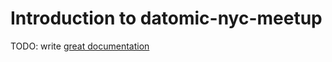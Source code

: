 # Introduction to datomic-nyc-meetup

TODO: write [great documentation](http://jacobian.org/writing/what-to-write/)
